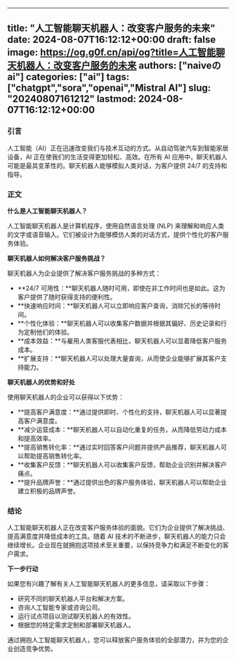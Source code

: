 
---
title: "人工智能聊天机器人：改变客户服务的未来"
date: 2024-08-07T16:12:12+00:00
draft: false
image: https://og.g0f.cn/api/og?title=人工智能聊天机器人：改变客户服务的未来
authors: ["naiveのai"]
categories: ["ai"]
tags: ["chatgpt","sora","openai","Mistral AI"]
slug: "20240807161212"
lastmod: 2024-08-07T16:12:12+00:00
---
### 引言

人工智能（AI）正在迅速改变我们与技术互动的方式。从自动驾驶汽车到智能家居设备，AI 正在使我们的生活变得更加轻松、高效。在所有 AI 应用中，聊天机器人可能是最具变革性的。聊天机器人能够模拟人类对话，为客户提供 24/7 的支持和指导。

### 正文

**什么是人工智能聊天机器人？**

人工智能聊天机器人是计算机程序，使用自然语言处理 (NLP) 来理解和响应人类的文字或语音输入。它们被设计为能够模仿人类的对话方式，提供个性化的客户服务体验。

**聊天机器人如何解决客户服务挑战？**

聊天机器人为企业提供了解决客户服务挑战的多种方式：

* **24/7 可用性：**聊天机器人随时可用，即使在非工作时间也是如此。这为客户提供了随时获得支持的便利性。
* **快速响应时间：**聊天机器人可以立即响应客户查询，消除冗长的等待时间。
* **个性化体验：**聊天机器人可以收集客户数据并根据其偏好、历史记录和行为定制他们的体验。
* **成本效益：**与雇用人类客服代表相比，聊天机器人可以显着降低客户服务成本。
* **扩展支持：**聊天机器人可以处理大量查询，从而使企业能够扩展其客户支持能力。

**聊天机器人的优势和好处**

使用聊天机器人的企业可以获得以下优势：

* **提高客户满意度：**通过提供即时、个性化的支持，聊天机器人可以显著提高客户满意度。
* **减少运营成本：**聊天机器人可以自动化重复的任务，从而降低劳动力成本和提高效率。
* **提高销售转化率：**通过实时回答客户问题并提供产品推荐，聊天机器人可以帮助提高销售转化率。
* **收集客户反馈：**聊天机器人可以收集客户反馈，帮助企业识别并解决客户痛点。
* **提升品牌声誉：**通过提供出色的客户服务体验，聊天机器人可以帮助企业建立积极的品牌声誉。

### 结论

人工智能聊天机器人正在改变客户服务体验的面貌。它们为企业提供了解决挑战、提高满意度并降低成本的工具。随着 AI 技术的不断进步，聊天机器人的能力只会继续增长。企业现在就拥抱这项技术至关重要，以保持竞争力和满足不断变化的客户需求。

**下一步行动**

如果您有兴趣了解有关人工智能聊天机器人的更多信息，请采取以下步骤：

* 研究不同的聊天机器人平台和解决方案。
* 咨询人工智能专家或咨询公司。
* 运行试点项目以测试聊天机器人的有效性。
* 根据您的特定需求定制和部署聊天机器人。

通过拥抱人工智能聊天机器人，您可以释放客户服务体验的全部潜力，并为您的企业创造竞争优势。